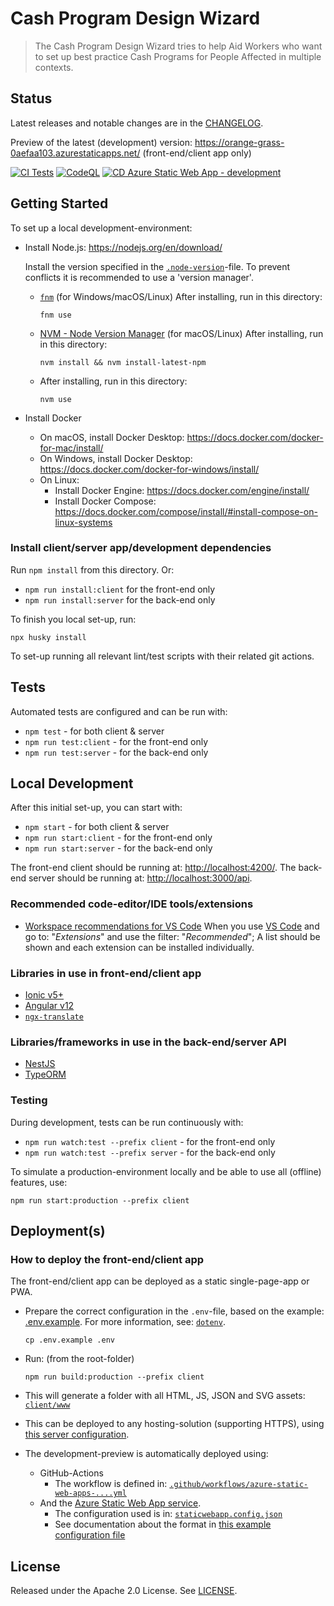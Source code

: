 # Cash Program Design Wizard

> The Cash Program Design Wizard tries to help Aid Workers who want to set up best practice Cash Programs for People Affected in multiple contexts.

## Status

Latest releases and notable changes are in the [CHANGELOG](CHANGELOG.md).

Preview of the latest (development) version: <https://orange-grass-0aefaa103.azurestaticapps.net/> (front-end/client app only)

[![CI Tests](https://github.com/rodekruis/cash-program-design-wizard/actions/workflows/tests.yml/badge.svg)](https://github.com/rodekruis/cash-program-design-wizard/actions/workflows/tests.yml)
[![CodeQL](https://github.com/rodekruis/cash-program-design-wizard/actions/workflows/codeql-analysis.yml/badge.svg)](https://github.com/rodekruis/cash-program-design-wizard/actions/workflows/codeql-analysis.yml)
[![CD Azure Static Web App - development](https://github.com/rodekruis/cash-program-design-wizard/actions/workflows/azure-static-web-apps-orange-grass-0aefaa103.yml/badge.svg)](https://github.com/rodekruis/cash-program-design-wizard/actions/workflows/azure-static-web-apps-orange-grass-0aefaa103.yml)

## Getting Started

To set up a local development-environment:

- Install Node.js: <https://nodejs.org/en/download/>

  Install the version specified in the [`.node-version`](.node-version)-file.
  To prevent conflicts it is recommended to use a 'version manager'.

  - [`fnm`](https://github.com/Schniz/fnm#readme) (for Windows/macOS/Linux) After installing, run in this directory:

        fnm use

  - [NVM - Node Version Manager](http://nvm.sh/) (for macOS/Linux) After installing, run in this directory:

        nvm install && nvm install-latest-npm

  - After installing, run in this directory:

        nvm use

- Install Docker
  - On macOS, install Docker Desktop: <https://docs.docker.com/docker-for-mac/install/>
  - On Windows, install Docker Desktop: <https://docs.docker.com/docker-for-windows/install/>
  - On Linux:
    - Install Docker Engine: <https://docs.docker.com/engine/install/>
    - Install Docker Compose: <https://docs.docker.com/compose/install/#install-compose-on-linux-systems>

### Install client/server app/development dependencies

Run `npm install` from this directory. Or:

- `npm run install:client` for the front-end only
- `npm run install:server` for the back-end only

To finish you local set-up, run:

    npx husky install

To set-up running all relevant lint/test scripts with their related git actions.

## Tests

Automated tests are configured and can be run with:

- `npm test` - for both client & server
- `npm run test:client` - for the front-end only
- `npm run test:server` - for the back-end only

## Local Development

After this initial set-up, you can start with:

- `npm start` - for both client & server
- `npm run start:client` - for the front-end only
- `npm run start:server` - for the back-end only

The front-end client should be running at: <http://localhost:4200/>.
The back-end server should be running at: <http://localhost:3000/api>.

### Recommended code-editor/IDE tools/extensions

- [Workspace recommendations for VS Code](.vscode/extensions.json)
  When you use [VS Code](https://code.visualstudio.com/) and go to: "_Extensions_" and use the filter: "_Recommended_";
  A list should be shown and each extension can be installed individually.

### Libraries in use in front-end/client app

- [Ionic v5+](https://ionicframework.com/docs/)
- [Angular v12](https://v12.angular.io/docs/)
- [`ngx-translate`](https://github.com/ngx-translate/core#readme)

### Libraries/frameworks in use in the back-end/server API

- [NestJS](https://nestjs.com/)
- [TypeORM](https://typeorm.io/#/)

### Testing

During development, tests can be run continuously with:

- `npm run watch:test --prefix client` - for the front-end only
- `npm run watch:test --prefix server` - for the back-end only

To simulate a production-environment locally and be able to use all (offline) features, use:

    npm run start:production --prefix client

## Deployment(s)

### How to deploy the front-end/client app

The front-end/client app can be deployed as a static single-page-app or PWA.

- Prepare the correct configuration in the `.env`-file, based on the example: [.env.example](./.env.example).
  For more information, see: [`dotenv`](https://www.npmjs.com/package/dotenv).

      cp .env.example .env

- Run: (from the root-folder)

      npm run build:production --prefix client

- This will generate a folder with all HTML, JS, JSON and SVG assets: [`client/www`](./client/www/)
- This can be deployed to any hosting-solution (supporting HTTPS), using [this server configuration](https://angular.io/guide/deployment#server-configuration).
- The development-preview is automatically deployed using:
  - GitHub-Actions
    - The workflow is defined in: [`.github/workflows/azure-static-web-apps-....yml`](.github/workflows/azure-static-web-apps-orange-grass-0aefaa103.yml)
  - And the [Azure Static Web App service](https://azure.microsoft.com/en-us/services/app-service/static/).
    - The configuration used is in: [`staticwebapp.config.json`](client/staticwebapp.config.json)
    - See documentation about the format in [this example configuration file](https://docs.microsoft.com/en-us/azure/static-web-apps/configuration#example-configuration-file)

## License

Released under the Apache 2.0 License. See [LICENSE](LICENSE).
